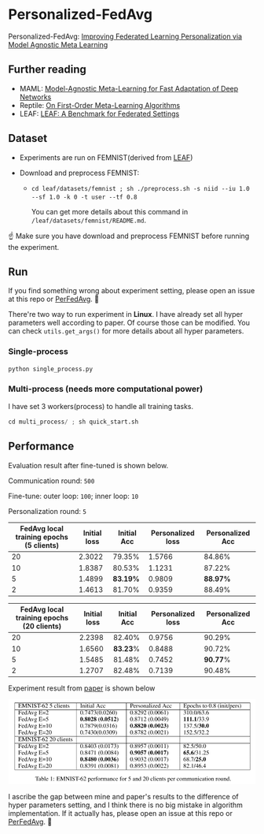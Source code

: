# Personalized-FedAvg

Personalized-FedAvg: [Improving Federated Learning Personalization via Model Agnostic Meta Learning](https://arxiv.org/abs/1909.12488)

## Further reading

- MAML: [Model-Agnostic Meta-Learning for Fast Adaptation of Deep Networks](https://arxiv.org/abs/1703.03400)
- Reptile: [On First-Order Meta-Learning Algorithms](https://arxiv.org/abs/1803.02999)
- LEAF: [LEAF: A Benchmark for Federated Settings](https://arxiv.org/abs/1812.01097)
## Dataset

- Experiments are run on FEMNIST(derived from [LEAF](https://github.com/TalwalkarLab/leaf))

- Download and preprocess FEMNIST:

  - `cd leaf/datasets/femnist ; sh ./preprocess.sh -s niid --iu 1.0 --sf 1.0 -k 0 -t user --tf 0.8`

    You can get more details about this command in `/leaf/datasets/femnist/README.md`.

☝ Make sure you have download and preprocess FEMNIST before running the experiment.



## Run

If you find something wrong about experiment setting, please open an issue at this repo or [PerFedAvg](https://github.com/KarhouTam/PerFedAvg). 🙏

There're two way to run experiment in **Linux**. I have already set all hyper parameters well according to paper. Of course those can be modified. You can check `utils.get_args()` for more details about all hyper parameters. 

### Single-process

```python
python single_process.py
```

### Multi-process (needs more computational power)

I have set 3 workers(process) to handle all training tasks.

```python
cd multi_process/ ; sh quick_start.sh
```



## Performance

Evaluation result after fine-tuned is shown below. 

Communication round: `500`

Fine-tune: outer loop: `100`; inner loop: `10`

Personalization round: `5`

| FedAvg local training epochs (5 clients) | Initial loss | Initial Acc | Personalized loss | Personalized Acc |
| ---------------------------------------- | ------------ | ----------- | ----------------- | ---------------- |
| 20                                       | 2.3022       | 79.35%      | 1.5766            | 84.86%           |
| 10                                       | 1.8387       | 80.53%      | 1.1231            | 87.22%           |
| 5                                        | 1.4899       | **83.19%**  | 0.9809            | **88.97%**       |
| 2                                        | 1.4613       | 81.70%      | 0.9359            | 88.49%           |

| FedAvg local training epochs (20 clients) | Initial loss | Initial Acc | Personalized loss | Personalized Acc |
| ----------------------------------------- | ------------ | ----------- | ----------------- | ---------------- |
| 20                                        | 2.2398       | 82.40%      | 0.9756            | 90.29%           |
| 10                                        | 1.6560       | **83.23**%  | 0.8488            | 90.72%           |
| 5                                         | 1.5485       | 81.48%      | 0.7452            | **90.77**%       |
| 2                                         | 1.2707       | 82.48%      | 0.7139            | 90.48%           |

Experiment result from [paper](https://arxiv.org/abs/1909.12488) is shown below

![paper_exp_res](image/paper_exp_res.png)

I ascribe the gap between mine and paper's results to the difference of hyper parameters setting, and I think there is no big mistake in algorithm implementation. If it actually has, please open an issue at this repo or [PerFedAvg](https://github.com/KarhouTam/PerFedAvg). 🙏  

